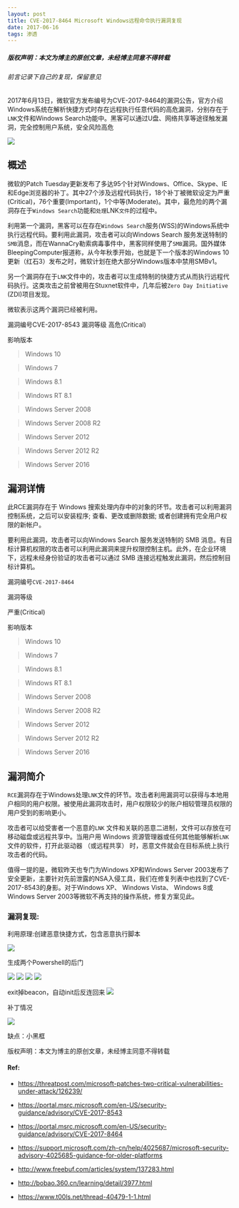 ```yaml
---
layout: post
title: CVE-2017-8464 Microsoft Windows远程命令执行漏洞复现
date: 2017-06-16
tags: 渗透
---
```



##### 版权声明：本文为博主的原创文章，未经博主同意不得转载
###### 前言记录下自己的复现，保留意见

2017年6月13日，微软官方发布编号为CVE-2017-8464的漏洞公告，官方介绍Windows系统在解析快捷方式时存在远程执行任意代码的高危漏洞，分别存在于`LNK`文件和Windows Search功能中。黑客可以通过U盘、网络共享等途径触发漏洞，完全控制用户系统，安全风险高危

![](https://images2015.cnblogs.com/blog/1018501/201706/1018501-20170616160054103-264934419.png)

## 概述
微软的Patch Tuesday更新发布了多达95个针对Windows、Office、Skype、IE和Edge浏览器的补丁。其中27个涉及远程代码执行，18个补丁被微软设定为严重(Critical)，76个重要(Important)，1个中等(Moderate)。其中，最危险的两个漏洞存在于`Windows Search`功能和`处理`LNK`文件`的过程中。

利用第一个漏洞，黑客可以在存在`Windows Search`服务(WSS)的Windows系统中执行远程代码。要利用此漏洞，攻击者可以向Windows Search 服务发送特制的`SMB`消息，而在WannaCry勒索病毒事件中，黑客同样使用了`SMB`漏洞。国外媒体BleepingComputer报道称，从今年秋季开始，也就是下一个版本的Windows 10更新（红石3）发布之时，微软计划在绝大部分Windows版本中禁用SMBv1。

另一个漏洞存在于`LNK`文件中的，攻击者可以生成特制的快捷方式从而执行远程代码执行。这类攻击之前曾被用在Stuxnet软件中，几年后被`Zero Day Initiative` (ZDI)项目发现。

微软表示这两个漏洞已经被利用。

漏洞编号CVE-2017-8543
漏洞等级
高危(Critical)

影响版本
>Windows 10

>Windows 7

>Windows 8.1

>Windows RT 8.1

>Windows Server 2008

>Windows Server 2008 R2

>Windows Server 2012

>Windows Server 2012 R2

>Windows Server 2016

## 漏洞详情
此RCE漏洞存在于 Windows 搜索处理内存中的对象的环节。攻击者可以利用漏洞控制系统，之后可以安装程序; 查看、更改或删除数据; 或者创建拥有完全用户权限的新帐户。

要利用此漏洞，攻击者可以向Windows Search 服务发送特制的 SMB 消息。有目标计算机权限的攻击者可以利用此漏洞来提升权限控制主机。此外，在企业环境下，远程未经身份验证的攻击者可以通过 SMB 连接远程触发此漏洞，然后控制目标计算机。

漏洞编号`CVE-2017-8464`

漏洞等级

严重(Critical)

影响版本
>Windows 10

>Windows 7

>Windows 8.1

>Windows RT 8.1

>Windows Server 2008

>Windows Server 2008 R2

>Windows Server 2012

>Windows Server 2012 R2

>Windows Server 2016

## 漏洞简介
`RCE`漏洞存在于Windows处理`LNK`文件的环节。攻击者利用漏洞可以获得与本地用户相同的用户权限。被使用此漏洞攻击时，用户权限较少的账户相较管理员权限的用户受到的影响更小。

攻击者可以给受害者一个恶意的`LNK` 文件和关联的恶意二进制，文件可以存放在可移动磁盘或远程共享中。当用户用 Windows 资源管理器或任何其他能够解析`LNK`文件的软件，打开此驱动器 （或远程共享） 时，恶意文件就会在目标系统上执行攻击者的代码。

值得一提的是，微软昨天也专门为Windows XP和Windows Server 2003发布了安全更新，主要针对先前泄露的NSA入侵工具，我们在修复列表中也找到了CVE-2017-8543的身影。对于Windows XP、 Windows Vista、 Windows 8或Windows Server 2003等微软不再支持的操作系统，修复方案见此。

### 漏洞复现:
利用原理:创建恶意快捷方式，包含恶意执行脚本

![](https://images2015.cnblogs.com/blog/1018501/201706/1018501-20170616155549821-1729933696.png)

生成两个Powershell的后门

![](https://images2015.cnblogs.com/blog/1018501/201706/1018501-20170616155621087-1410941596.png)
![](https://images2015.cnblogs.com/blog/1018501/201706/1018501-20170616155748900-520435558.png)
![](https://images2015.cnblogs.com/blog/1018501/201706/1018501-20170616154730525-1590887350.png)
![](https://images2015.cnblogs.com/blog/1018501/201706/1018501-20170616154405462-1386723763.png)

exit掉beacon，自动init后反连回来
![](https://images2015.cnblogs.com/blog/1018501/201706/1018501-20170616155935556-1798121637.png)

补丁情况

![](https://images2015.cnblogs.com/blog/1018501/201706/1018501-20170616171635665-1803617321.png)

缺点：小黑框

版权声明：本文为博主的原创文章，未经博主同意不得转载  

#### Ref:

* https://threatpost.com/microsoft-patches-two-critical-vulnerabilities-under-attack/126239/  

* https://portal.msrc.microsoft.com/en-US/security-guidance/advisory/CVE-2017-8543

* https://portal.msrc.microsoft.com/en-US/security-guidance/advisory/CVE-2017-8464

* https://support.microsoft.com/zh-cn/help/4025687/microsoft-security-advisory-4025685-guidance-for-older-platforms

* http://www.freebuf.com/articles/system/137283.html

* http://bobao.360.cn/learning/detail/3977.html

* https://www.t00ls.net/thread-40479-1-1.html

